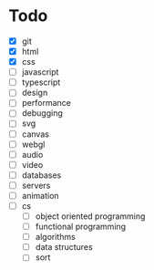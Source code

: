 # Todo

- [x] git
- [x] html
- [x] css
- [ ] javascript
- [ ] typescript
- [ ] design
- [ ] performance
- [ ] debugging
- [ ] svg
- [ ] canvas
- [ ] webgl
- [ ] audio
- [ ] video
- [ ] databases
- [ ] servers
- [ ] animation
- [ ] cs
  - [ ] object oriented programming
  - [ ] functional programming
  - [ ] algorithms
  - [ ] data structures
  - [ ] sort
